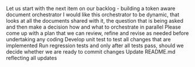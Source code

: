 Let us start with the next item on our backlog - building a token aware document orchestrator
I would like this orchestrator to be dynamic, that looks at all the documents shared with it, the question that is being asked and then make a decision how and what to orchestrate in parallel
Please come up with a plan that we can review, refine and revise as needed before undertaking any coding
Develop unit test to test all changes that are implemented
Run regression tests and only after all tests pass, should we decide whether we are ready to commit changes
Update README.md reflecting all updates